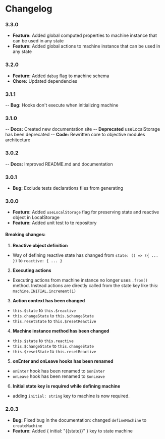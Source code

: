 # Changelog

### 3.3.0

- **Feature:** Added global computed properties to machine instance that can be used in any state
- **Feature:** Added global actions to machine instance that can be used in any state

### 3.2.0

- **Feature:** Added `debug` flag to machine schema
- **Chore:** Updated dependencies

### 3.1.1

-- **Bug:** Hooks don't execute when initializing machine

### 3.1.0

-- **Docs:** Created new documentation site
-- **Deprecated** useLocalStorage has been deprecated
-- **Code:** Rewritten core to objective modules architecture

### 3.0.2

-- **Docs:** Improved README.md and documentation

### 3.0.1

- **Bug:** Exclude tests declarations files from generating

### 3.0.0

- **Feature:** Added `useLocalStorage` flag for preserving state and reactive object in LocalStorage
- **Feature:** Added unit test to te repository

#### Breaking changes:

1. **Reactive object definition**

- Way of defining reactive state has changed from `state: () => ({ ... })` to `reactive: { ... }`

2. **Executing actions**

- Executing actions from machine instance no longer uses `.from()` method. Instead actions are directly called from the state key like this: `machine.INITIAL.increment(1)`

3. **Action context has been changed**

- `this.$state` to `this.$reactive`
- `this.changeState` to `this.$changeState`
- `this.resetState` to `this.$resetReactive`

4. **Machine instance method has been changed**

- `this.$state` to `this.reactive`
- `this.$changeState` to `this.changeState`
- `this.$resetState` to `this.resetReactive`

5. **onEnter and onLeave hooks has been renamed**

- `onEnter` hook has been renamed to `$onEnter`
- `onLeave` hook has been renamed to `$onLeave`

6. **Initial state key is required while defining machine**

- adding `initial: string` key to machine is now required.

### 2.0.3

- **Bug:** Fixed bug in the documentation: changed `defineMachine` to `createMachine`
- **Feature:** Added { initial: "{{state}}" } key to state machine
